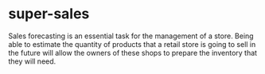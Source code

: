 # super-sales
Sales forecasting is an essential task for the management of a store. Being able to estimate the quantity of products that a retail store is going to sell in the future will allow the owners of these shops to prepare the inventory that they will need.
